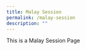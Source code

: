 ```yaml
---
title: Malay Session
permalink: /malay-session
description: ""
---
```


<p>This is  a Malay Session Page</p>